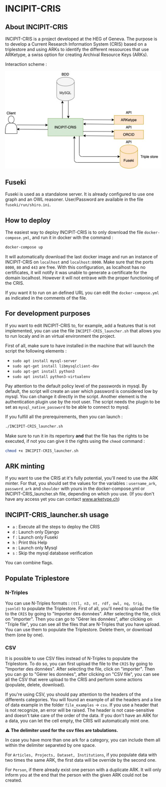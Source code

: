 # INCIPIT-CRIS

## About INCIPIT-CRIS

INCIPIT-CRIS is a project developed at the HEG of Geneva. The purpose is to develop a Current Research Information System (CRIS) based on a triplestore and using ARKs to identify the different ressources that use ARKetype, a swiss option for creating Archival Resource Keys (ARKs).

Interaction scheme :

![alt text](INCIPIT-CRIS_Interactions.jpg "Logo Title Text 1")

## Fuseki

Fuseki is used as a standalone server. It is already configured to use one graph and an OWL reasoner.
User/Password are available in the file `fuseki/run/shiro.ini`.

## How to deploy

The easiest way to deploy INCIPIT-CRIS is to only download the file `docker-compose.yml`, and run it in docker with the command :

```bash
docker-compose up
```

It will automatically download the last docker image and run an instance of INCIPIT-CRIS on `localhost` and `localhost:8000`. 
Make sure that the ports `8000`, `80` and `443` are free.
With this configuration, as localhost has no certificates, it will notify it was unable to generate a certificate for the domain localhost.
However it will not entrave with the proper functioning of the CRIS.

If you want it to run on an defined URL you can edit the `docker-compose.yml` as indicated in the comments of the file.

## For development purposes

If you want to edit INCIPIT-CRIS to, for example, add a features that is not implemented, you can use the file `INCIPIT-CRIS_launcher.sh` that allows you to run localy and in an virtual environment the project.

First of all, make sure to have installed in the machine that will launch the script the following elements :

- `sudo apt install mysql-server`
- `sudo apt-get install libmysqlclient-dev`
- `sudo apt-get install python3`
- `sudo apt install python3-virtualenv`

Pay attention to the default policy level of the passwords in mysql. By default, the script will create an user which password is considered low by mysql. You can change it directly in the script.
Another element is the authentication plugin use by the root user. The script needs the plugin to be set as `mysql_native_password` to be able to connect to mysql.

If you fulfill all the prerequirements, then you can launch :

```bash
./INCIPIT-CRIS_launcher.sh 
```

Make sure to run it in its repertory **and** that the file has the rights to be executed, if not you can give it the rights using the `chmod` command :

```bash
chmod +x INCIPIT-CRIS_launcher.sh
```

## ARK minting

If you want to use the CRIS at it's fully potential, you'll need to use the ARK minter. For that, you should set the values for the variables : `username_ark`, `password_ark` and `shoulder` with yours in the docker-compose.yml or INCIPIT-CRIS_launcher.sh file, depending on which you use. (If you don't have any access yet you can contact www.arketype.ch)

## INCIPIT-CRIS_launcher.sh usage

- `a` : Execute all the steps to deploy the CRIS
- `d` : Launch only Django
- `f` : Launch only Fuseki
- `h` : Print this Help
- `m` : Launch only Mysql
- `s` : Skip the mysql database verification

You can combine flags.

## Populate Triplestore

### N-Triples

You can use N-Triples formats : `(ttl, n3, nt, rdf, owl, nq, trig, jsonld)` to populate the Triplestore. First of all, you'll need to upload the file to the `CRIS` by going to "Importer des données". After selecting the file, click on "importer". Then you can go to "Gérer les données", after clicking on "Triple file", you can see all the files that are N-Triples that you have upload. You can use them to populate the Triplestore. Delete them, or download them (one by one).

### CSV
It is possible to use CSV files instead of N-Triples to populate the Triplestore. To do so, you can first upload the file to the `CRIS` by going to "Importer des données". After selecting the file, click on "importer". Then you can go to "Gérer les données", after clicking on "CSV file", you can see all the CSV that were upload to the CRIS and perform some actions (populate, delete, download).

If you're using CSV, you should pay attention to the headers of the differents categories. You will found an example of all the headers and a line of data example in the folder `file_examples` -> `csv`. If you use a header that is not recognize, an error will be raised. The header is not case-sensitive and doesn't take care of the order of the data. If you don't have an ARK for a data, you can let the cell empty, the CRIS will automatically mint one.

:warning: **The delimiter used for the csv files are tabulations.**

In case you have more than one ark for a category, you can include them all within the delimiter separeted by one space.

For `Articles, Projects, Dataset, Institutions`, if you populate data with two times the same ARK, the first data will be override by the second one.

For `Person`, if there already exist one person with a duplicate ARK. It will only inform you at the end that the person with the given ARK could not be created.